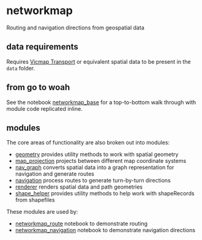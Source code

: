 # networkmap
Routing and navigation directions from geospatial data

## data requirements

Requires [Vicmap Transport](https://www.land.vic.gov.au/maps-and-spatial/spatial-data/vicmap-catalogue/vicmap-transport) or equivalent spatial data to be present in the `data` folder.

## from go to woah

See the notebook [networkmap_base](networkmap_base.ipynb) for a top-to-bottom walk through with module code replicated inline.

## modules

The core areas of functionality are also broken out into modules:

* [geometry](geometry.py) provides utility methods to work with spatial geometry
* [map_projection](map_projection.py) projects between different map coordinate systems
* [nav_graph](navgraph.py) converts spatial data into a graph representation for navigation and generate routes
* [navigation](navigation.py) process routes to generate turn-by-turn directions
* [renderer](renderer.py) renders spatial data and path geometries
* [shape_helper](shape_helper.py) provides utility methods to help work with shapeRecords from shapefiles

These modules are used by:

* [networkmap_route](networkmap_route.ipynb) notebook to demonstrate routing
* [networkmap_navigation](networkmap_navigation.ipynb) notebook to demonstrate navigation directions